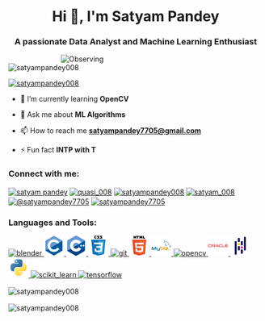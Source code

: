 <h1 align="center">Hi 👋, I'm Satyam Pandey</h1>
<h3 align="center">A passionate Data Analyst and Machine Learning Enthusiast</h3>

<img align = "right" alt="Observing" width ="400" src="https://tenor.com/en-IN/view/obito-uchiha-tobi-naruto-shippuden-sitting-akatsuki-gif-16767417">

<p align="left"> <img src="https://komarev.com/ghpvc/?username=satyampandey008&label=Profile%20views&color=0e75b6&style=flat" alt="satyampandey008" /> </p>

<p align="left"> <a href="https://github.com/ryo-ma/github-profile-trophy"><img src="https://github-profile-trophy.vercel.app/?username=satyampandey008" alt="satyampandey008" /></a> </p>

- 🌱 I’m currently learning **OpenCV**

- 💬 Ask me about **ML Algorithms**

- 📫 How to reach me **satyampandey7705@gmail.com**

- ⚡ Fun fact **INTP with T**

<h3 align="left">Connect with me:</h3>
<p align="left">
<a href="https://linkedin.com/in/satyam pandey" target="blank"><img align="center" src="https://raw.githubusercontent.com/rahuldkjain/github-profile-readme-generator/master/src/images/icons/Social/linked-in-alt.svg" alt="satyam pandey" height="30" width="40" /></a>
<a href="https://kaggle.com/quasi_008" target="blank"><img align="center" src="https://raw.githubusercontent.com/rahuldkjain/github-profile-readme-generator/master/src/images/icons/Social/kaggle.svg" alt="quasi_008" height="30" width="40" /></a>
<a href="https://instagram.com/satyampandey008" target="blank"><img align="center" src="https://raw.githubusercontent.com/rahuldkjain/github-profile-readme-generator/master/src/images/icons/Social/instagram.svg" alt="satyampandey008" height="30" width="40" /></a>
<a href="https://www.codechef.com/users/satyam_008" target="blank"><img align="center" src="https://cdn.jsdelivr.net/npm/simple-icons@3.1.0/icons/codechef.svg" alt="satyam_008" height="30" width="40" /></a>
<a href="https://www.hackerrank.com/@satyampandey7705" target="blank"><img align="center" src="https://raw.githubusercontent.com/rahuldkjain/github-profile-readme-generator/master/src/images/icons/Social/hackerrank.svg" alt="@satyampandey7705" height="30" width="40" /></a>
<a href="https://www.leetcode.com/satyampandey7705" target="blank"><img align="center" src="https://raw.githubusercontent.com/rahuldkjain/github-profile-readme-generator/master/src/images/icons/Social/leet-code.svg" alt="satyampandey7705" height="30" width="40" /></a>
</p>

<h3 align="left">Languages and Tools:</h3>
<p align="left"> <a href="https://www.blender.org/" target="_blank" rel="noreferrer"> <img src="https://download.blender.org/branding/community/blender_community_badge_white.svg" alt="blender" width="40" height="40"/> </a> <a href="https://www.cprogramming.com/" target="_blank" rel="noreferrer"> <img src="https://raw.githubusercontent.com/devicons/devicon/master/icons/c/c-original.svg" alt="c" width="40" height="40"/> </a> <a href="https://www.w3schools.com/cpp/" target="_blank" rel="noreferrer"> <img src="https://raw.githubusercontent.com/devicons/devicon/master/icons/cplusplus/cplusplus-original.svg" alt="cplusplus" width="40" height="40"/> </a> <a href="https://www.w3schools.com/css/" target="_blank" rel="noreferrer"> <img src="https://raw.githubusercontent.com/devicons/devicon/master/icons/css3/css3-original-wordmark.svg" alt="css3" width="40" height="40"/> </a> <a href="https://git-scm.com/" target="_blank" rel="noreferrer"> <img src="https://www.vectorlogo.zone/logos/git-scm/git-scm-icon.svg" alt="git" width="40" height="40"/> </a> <a href="https://www.w3.org/html/" target="_blank" rel="noreferrer"> <img src="https://raw.githubusercontent.com/devicons/devicon/master/icons/html5/html5-original-wordmark.svg" alt="html5" width="40" height="40"/> </a> <a href="https://www.mysql.com/" target="_blank" rel="noreferrer"> <img src="https://raw.githubusercontent.com/devicons/devicon/master/icons/mysql/mysql-original-wordmark.svg" alt="mysql" width="40" height="40"/> </a> <a href="https://opencv.org/" target="_blank" rel="noreferrer"> <img src="https://www.vectorlogo.zone/logos/opencv/opencv-icon.svg" alt="opencv" width="40" height="40"/> </a> <a href="https://www.oracle.com/" target="_blank" rel="noreferrer"> <img src="https://raw.githubusercontent.com/devicons/devicon/master/icons/oracle/oracle-original.svg" alt="oracle" width="40" height="40"/> </a> <a href="https://pandas.pydata.org/" target="_blank" rel="noreferrer"> <img src="https://raw.githubusercontent.com/devicons/devicon/2ae2a900d2f041da66e950e4d48052658d850630/icons/pandas/pandas-original.svg" alt="pandas" width="40" height="40"/> </a> <a href="https://www.python.org" target="_blank" rel="noreferrer"> <img src="https://raw.githubusercontent.com/devicons/devicon/master/icons/python/python-original.svg" alt="python" width="40" height="40"/> </a> <a href="https://scikit-learn.org/" target="_blank" rel="noreferrer"> <img src="https://upload.wikimedia.org/wikipedia/commons/0/05/Scikit_learn_logo_small.svg" alt="scikit_learn" width="40" height="40"/> </a> <a href="https://www.tensorflow.org" target="_blank" rel="noreferrer"> <img src="https://www.vectorlogo.zone/logos/tensorflow/tensorflow-icon.svg" alt="tensorflow" width="40" height="40"/> </a> </p>

<p><img align="center" src="https://github-readme-stats.vercel.app/api/top-langs?username=satyampandey008&show_icons=true&locale=en&layout=compact" alt="satyampandey008" /></p>

<p><img align="center" src="https://github-readme-streak-stats.herokuapp.com/?user=satyampandey008&" alt="satyampandey008" /></p>
